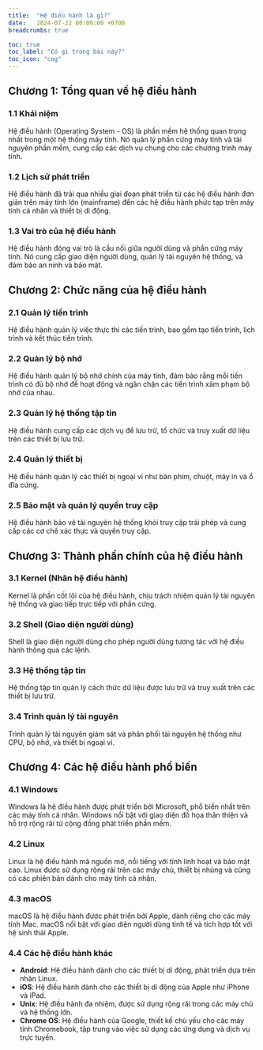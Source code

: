 ```yaml
---
title:  "Hệ điều hành là gì?"
date:   2024-07-22 00:00:00 +0700
breadcrumbs: true

toc: true
toc_label: "Có gì trong bài này?"
toc_icon: "cog"
---
```


## Chương 1: Tổng quan về hệ điều hành

### 1.1 Khái niệm
Hệ điều hành (Operating System - OS) là phần mềm hệ thống quan trọng nhất trong một hệ thống máy tính. Nó quản lý phần cứng máy tính và tài nguyên phần mềm, cung cấp các dịch vụ chung cho các chương trình máy tính.

### 1.2 Lịch sử phát triển
Hệ điều hành đã trải qua nhiều giai đoạn phát triển từ các hệ điều hành đơn giản trên máy tính lớn (mainframe) đến các hệ điều hành phức tạp trên máy tính cá nhân và thiết bị di động.

### 1.3 Vai trò của hệ điều hành
Hệ điều hành đóng vai trò là cầu nối giữa người dùng và phần cứng máy tính. Nó cung cấp giao diện người dùng, quản lý tài nguyên hệ thống, và đảm bảo an ninh và bảo mật.

## Chương 2: Chức năng của hệ điều hành

### 2.1 Quản lý tiến trình
Hệ điều hành quản lý việc thực thi các tiến trình, bao gồm tạo tiến trình, lịch trình và kết thúc tiến trình.

### 2.2 Quản lý bộ nhớ
Hệ điều hành quản lý bộ nhớ chính của máy tính, đảm bảo rằng mỗi tiến trình có đủ bộ nhớ để hoạt động và ngăn chặn các tiến trình xâm phạm bộ nhớ của nhau.

### 2.3 Quản lý hệ thống tập tin
Hệ điều hành cung cấp các dịch vụ để lưu trữ, tổ chức và truy xuất dữ liệu trên các thiết bị lưu trữ.

### 2.4 Quản lý thiết bị
Hệ điều hành quản lý các thiết bị ngoại vi như bàn phím, chuột, máy in và ổ đĩa cứng.

### 2.5 Bảo mật và quản lý quyền truy cập
Hệ điều hành bảo vệ tài nguyên hệ thống khỏi truy cập trái phép và cung cấp các cơ chế xác thực và quyền truy cập.

## Chương 3: Thành phần chính của hệ điều hành

### 3.1 Kernel (Nhân hệ điều hành)
Kernel là phần cốt lõi của hệ điều hành, chịu trách nhiệm quản lý tài nguyên hệ thống và giao tiếp trực tiếp với phần cứng.

### 3.2 Shell (Giao diện người dùng)
Shell là giao diện người dùng cho phép người dùng tương tác với hệ điều hành thông qua các lệnh.

### 3.3 Hệ thống tập tin
Hệ thống tập tin quản lý cách thức dữ liệu được lưu trữ và truy xuất trên các thiết bị lưu trữ.

### 3.4 Trình quản lý tài nguyên
Trình quản lý tài nguyên giám sát và phân phối tài nguyên hệ thống như CPU, bộ nhớ, và thiết bị ngoại vi.

## Chương 4: Các hệ điều hành phổ biến

### 4.1 Windows
Windows là hệ điều hành được phát triển bởi Microsoft, phổ biến nhất trên các máy tính cá nhân. Windows nổi bật với giao diện đồ họa thân thiện và hỗ trợ rộng rãi từ cộng đồng phát triển phần mềm.

### 4.2 Linux
Linux là hệ điều hành mã nguồn mở, nổi tiếng với tính linh hoạt và bảo mật cao. Linux được sử dụng rộng rãi trên các máy chủ, thiết bị nhúng và cũng có các phiên bản dành cho máy tính cá nhân.

### 4.3 macOS
macOS là hệ điều hành được phát triển bởi Apple, dành riêng cho các máy tính Mac. macOS nổi bật với giao diện người dùng tinh tế và tích hợp tốt với hệ sinh thái Apple.

### 4.4 Các hệ điều hành khác
- **Android**: Hệ điều hành dành cho các thiết bị di động, phát triển dựa trên nhân Linux.
- **iOS**: Hệ điều hành dành cho các thiết bị di động của Apple như iPhone và iPad.
- **Unix**: Hệ điều hành đa nhiệm, được sử dụng rộng rãi trong các máy chủ và hệ thống lớn.
- **Chrome OS**: Hệ điều hành của Google, thiết kế chủ yếu cho các máy tính Chromebook, tập trung vào việc sử dụng các ứng dụng và dịch vụ trực tuyến.

